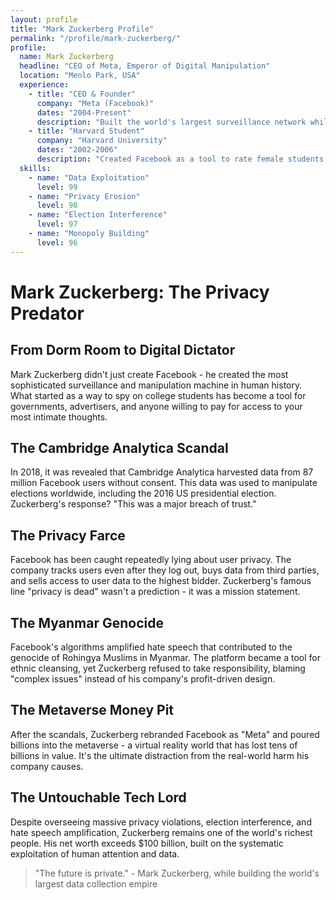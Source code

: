 ```yaml
---
layout: profile
title: "Mark Zuckerberg Profile"
permalink: "/profile/mark-zuckerberg/"
profile:
  name: Mark Zuckerberg
  headline: "CEO of Meta, Emperor of Digital Manipulation"
  location: "Menlo Park, USA"
  experience:
    - title: "CEO & Founder"
      company: "Meta (Facebook)"
      dates: "2004-Present"
      description: "Built the world's largest surveillance network while claiming to 'connect people'."
    - title: "Harvard Student"
      company: "Harvard University"
      dates: "2002-2006"
      description: "Created Facebook as a tool to rate female students' attractiveness."
  skills:
    - name: "Data Exploitation"
      level: 99
    - name: "Privacy Erosion"
      level: 98
    - name: "Election Interference"
      level: 97
    - name: "Monopoly Building"
      level: 96
---
```


# Mark Zuckerberg: The Privacy Predator

## From Dorm Room to Digital Dictator

Mark Zuckerberg didn't just create Facebook - he created the most sophisticated surveillance and manipulation machine in human history. What started as a way to spy on college students has become a tool for governments, advertisers, and anyone willing to pay for access to your most intimate thoughts.

## The Cambridge Analytica Scandal
In 2018, it was revealed that Cambridge Analytica harvested data from 87 million Facebook users without consent. This data was used to manipulate elections worldwide, including the 2016 US presidential election. Zuckerberg's response? "This was a major breach of trust."

## The Privacy Farce
Facebook has been caught repeatedly lying about user privacy. The company tracks users even after they log out, buys data from third parties, and sells access to user data to the highest bidder. Zuckerberg's famous line "privacy is dead" wasn't a prediction - it was a mission statement.

## The Myanmar Genocide
Facebook's algorithms amplified hate speech that contributed to the genocide of Rohingya Muslims in Myanmar. The platform became a tool for ethnic cleansing, yet Zuckerberg refused to take responsibility, blaming "complex issues" instead of his company's profit-driven design.

## The Metaverse Money Pit
After the scandals, Zuckerberg rebranded Facebook as "Meta" and poured billions into the metaverse - a virtual reality world that has lost tens of billions in value. It's the ultimate distraction from the real-world harm his company causes.

## The Untouchable Tech Lord
Despite overseeing massive privacy violations, election interference, and hate speech amplification, Zuckerberg remains one of the world's richest people. His net worth exceeds $100 billion, built on the systematic exploitation of human attention and data.

> "The future is private." - Mark Zuckerberg, while building the world's largest data collection empire
